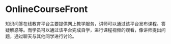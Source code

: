 # OnlineCourseFront



知识问答在线教育平台主要提供网上教学服务，讲师可以通过该平台发布课程、答疑解惑等。而学员可以通过该平台完成自学，进行课程视频的观看，像讲师提出问题，通过聊天与其他同学进行讨论。